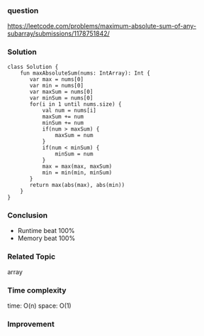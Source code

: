 ### question
https://leetcode.com/problems/maximum-absolute-sum-of-any-subarray/submissions/1178751842/

### Solution
```
class Solution {
    fun maxAbsoluteSum(nums: IntArray): Int {
       var max = nums[0]
       var min = nums[0]
       var maxSum = nums[0]
       var minSum = nums[0]
       for(i in 1 until nums.size) {
           val num = nums[i]
           maxSum += num
           minSum += num
           if(num > maxSum) {
               maxSum = num
           }
           if(num < minSum) {
               minSum = num
           }
           max = max(max, maxSum)
           min = min(min, minSum)
       }
       return max(abs(max), abs(min))
    }
}
```
### Conclusion
- Runtime beat 100% 
- Memory beat 100%

### Related Topic
array

### Time complexity
time: O(n)
space: O(1)

### Improvement